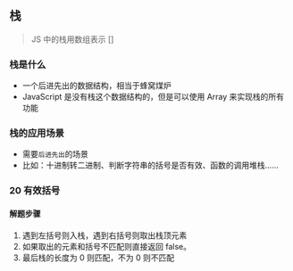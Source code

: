 ## 栈

> JS 中的栈用数组表示 []

### 栈是什么

- 一个后进先出的数据结构，相当于蜂窝煤炉
- JavaScript 是没有栈这个数据结构的，但是可以使用 Array 来实现栈的所有功能

### 栈的应用场景

- 需要`后进先出`的场景
- 比如：十进制转二进制、判断字符串的括号是否有效、函数的调用堆栈......

### 20 有效括号

#### 解题步骤

1. 遇到左括号则入栈，遇到右括号则取出栈顶元素
2. 如果取出的元素和括号不匹配则直接返回 false。
3. 最后栈的长度为 0 则匹配，不为 0 则不匹配
